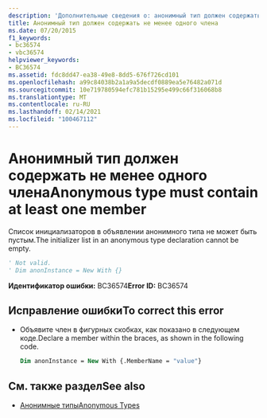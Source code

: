 ```yaml
---
description: 'Дополнительные сведения о: анонимный тип должен содержать по крайней мере один член'
title: Анонимный тип должен содержать не менее одного члена
ms.date: 07/20/2015
f1_keywords:
- bc36574
- vbc36574
helpviewer_keywords:
- BC36574
ms.assetid: fdc8dd47-ea38-49e8-8dd5-676f726cd101
ms.openlocfilehash: a99c84038b2a1a9a5decdf0889ea5e76482a071d
ms.sourcegitcommit: 10e719780594efc781b15295e499c66f316068b8
ms.translationtype: MT
ms.contentlocale: ru-RU
ms.lasthandoff: 02/14/2021
ms.locfileid: "100467112"
---
```

# <a name="anonymous-type-must-contain-at-least-one-member"></a><span data-ttu-id="fe339-103">Анонимный тип должен содержать не менее одного члена</span><span class="sxs-lookup"><span data-stu-id="fe339-103">Anonymous type must contain at least one member</span></span>

<span data-ttu-id="fe339-104">Список инициализаторов в объявлении анонимного типа не может быть пустым.</span><span class="sxs-lookup"><span data-stu-id="fe339-104">The initializer list in an anonymous type declaration cannot be empty.</span></span>  
  
```vb  
' Not valid.  
' Dim anonInstance = New With {}  
```  
  
 <span data-ttu-id="fe339-105">**Идентификатор ошибки:** BC36574</span><span class="sxs-lookup"><span data-stu-id="fe339-105">**Error ID:** BC36574</span></span>  
  
## <a name="to-correct-this-error"></a><span data-ttu-id="fe339-106">Исправление ошибки</span><span class="sxs-lookup"><span data-stu-id="fe339-106">To correct this error</span></span>  
  
- <span data-ttu-id="fe339-107">Объявите член в фигурных скобках, как показано в следующем коде.</span><span class="sxs-lookup"><span data-stu-id="fe339-107">Declare a member within the braces, as shown in the following code.</span></span>  
  
    ```vb  
    Dim anonInstance = New With {.MemberName = "value"}  
    ```  
  
## <a name="see-also"></a><span data-ttu-id="fe339-108">См. также раздел</span><span class="sxs-lookup"><span data-stu-id="fe339-108">See also</span></span>

- [<span data-ttu-id="fe339-109">Анонимные типы</span><span class="sxs-lookup"><span data-stu-id="fe339-109">Anonymous Types</span></span>](../programming-guide/language-features/objects-and-classes/anonymous-types.md)
